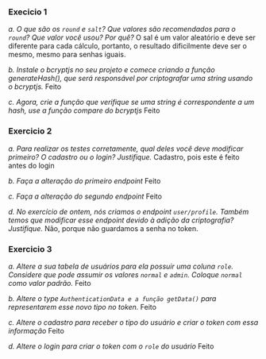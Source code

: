 ### Execicio 1

*a. O que são os `round` e `salt`? Que valores são recomendados para o `round`? Que valor você usou? Por quê?*
O sal é um valor aleatório e deve ser diferente para cada cálculo, portanto, o resultado dificilmente deve ser o mesmo, mesmo para senhas iguais. 

*b.  Instale o bcryptjs no seu projeto e comece criando a função generateHash(), que será responsável por criptografar uma string usando o bcryptjs.*
Feito

*c. Agora, crie a função que verifique se uma string é correspondente a um hash, use a função compare do bcryptjs*
Feito


### Exercicio 2

*a. Para realizar os testes corretamente, qual deles você deve modificar primeiro? O cadastro ou o login? Justifique.*
Cadastro, pois este é feito antes do login

*b. Faça a alteração do primeiro endpoint*
Feito

*c. Faça a alteração do segundo endpoint*
Feito

*d. No exercício de ontem, nós criamos o endpoint `user/profile`. Também temos que modificar esse endpoint devido à adição da criptografia? Justifique.*
Não, porque não guardamos a senha no token.


### Exercicio 3

*a. Altere a sua tabela de usuários para ela possuir uma coluna `role`. Considere que pode assumir os valores `normal`  e `admin`. Coloque `normal` como valor padrão.*
Feito

*b. Altere o type `AuthenticationData e a função getData()` para representarem esse novo tipo no token.*
Feito

*c. Altere o cadastro para receber o tipo do usuário e criar o token com essa informação*
Feito

*d. Altere o login para criar o token com o `role` do usuário*
Feito